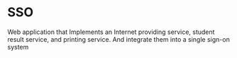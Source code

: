 # SSO
Web application that Implements an Internet providing service, student result service, and printing service. And integrate them into a single sign-on system 
